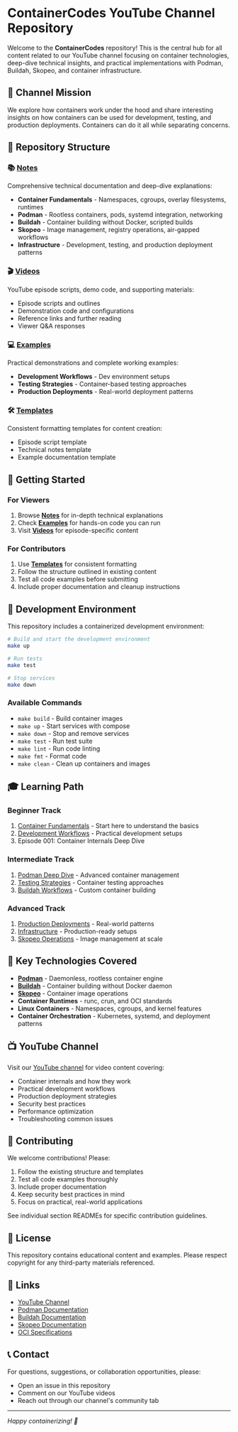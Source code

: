 # ContainerCodes YouTube Channel Repository

Welcome to the **ContainerCodes** repository! This is the central hub for all
content related to our YouTube channel focusing on container technologies,
deep-dive technical insights, and practical implementations with Podman,
Buildah, Skopeo, and container infrastructure.

## 🎯 Channel Mission

We explore how containers work under the hood and share interesting insights on
how containers can be used for development, testing, and production deployments.
Containers can do it all while separating concerns.

## 📁 Repository Structure

### 📚 [Notes](notes/)

Comprehensive technical documentation and deep-dive explanations:

- **Container Fundamentals** - Namespaces, cgroups, overlay filesystems,
  runtimes
- **Podman** - Rootless containers, pods, systemd integration, networking
- **Buildah** - Container building without Docker, scripted builds
- **Skopeo** - Image management, registry operations, air-gapped workflows
- **Infrastructure** - Development, testing, and production deployment patterns

### 🎬 [Videos](videos/)

YouTube episode scripts, demo code, and supporting materials:

- Episode scripts and outlines
- Demonstration code and configurations
- Reference links and further reading
- Viewer Q&A responses

### 💻 [Examples](examples/)

Practical demonstrations and complete working examples:

- **Development Workflows** - Dev environment setups
- **Testing Strategies** - Container-based testing approaches
- **Production Deployments** - Real-world deployment patterns

### 🛠️ [Templates](templates/)

Consistent formatting templates for content creation:

- Episode script template
- Technical notes template
- Example documentation template

## 🚀 Getting Started

### For Viewers

1. Browse **[Notes](notes/)** for in-depth technical explanations
2. Check **[Examples](examples/)** for hands-on code you can run
3. Visit **[Videos](videos/)** for episode-specific content

### For Contributors

1. Use **[Templates](templates/)** for consistent formatting
2. Follow the structure outlined in existing content
3. Test all code examples before submitting
4. Include proper documentation and cleanup instructions

## 🔧 Development Environment

This repository includes a containerized development environment:

```bash
# Build and start the development environment
make up

# Run tests
make test

# Stop services
make down
```

### Available Commands

- `make build` - Build container images
- `make up` - Start services with compose
- `make down` - Stop and remove services
- `make test` - Run test suite
- `make lint` - Run code linting
- `make fmt` - Format code
- `make clean` - Clean up containers and images

## 🎓 Learning Path

### Beginner Track

1. [Container Fundamentals](notes/container-fundamentals/) - Start here to
   understand the basics
2. [Development Workflows](examples/development-workflows/) - Practical
   development setups
3. Episode 001: Container Internals Deep Dive

### Intermediate Track

1. [Podman Deep Dive](notes/podman/) - Advanced container management
2. [Testing Strategies](examples/testing-strategies/) - Container testing
   approaches
3. [Buildah Workflows](notes/buildah/) - Custom container building

### Advanced Track

1. [Production Deployments](examples/production-deployments/) - Real-world
   patterns
2. [Infrastructure](notes/infrastructure/) - Production-ready setups
3. [Skopeo Operations](notes/skopeo/) - Image management at scale

## 🌟 Key Technologies Covered

- **[Podman](https://podman.io/)** - Daemonless, rootless container engine
- **[Buildah](https://buildah.io/)** - Container building without Docker daemon
- **[Skopeo](https://github.com/containers/skopeo)** - Container image
  operations
- **Container Runtimes** - runc, crun, and OCI standards
- **Linux Containers** - Namespaces, cgroups, and kernel features
- **Container Orchestration** - Kubernetes, systemd, and deployment patterns

## 📺 YouTube Channel

Visit our [YouTube channel](https://youtube.com/@ContainerCodes) for video
content covering:

- Container internals and how they work
- Practical development workflows
- Production deployment strategies
- Security best practices
- Performance optimization
- Troubleshooting common issues

## 🤝 Contributing

We welcome contributions! Please:

1. Follow the existing structure and templates
2. Test all code examples thoroughly
3. Include proper documentation
4. Keep security best practices in mind
5. Focus on practical, real-world applications

See individual section READMEs for specific contribution guidelines.

## 📄 License

This repository contains educational content and examples. Please respect
copyright for any third-party materials referenced.

## 🔗 Links

- [YouTube Channel](https://youtube.com/@ContainerCodes)
- [Podman Documentation](https://docs.podman.io/)
- [Buildah Documentation](https://buildah.io/)
- [Skopeo Documentation](https://github.com/containers/skopeo)
- [OCI Specifications](https://opencontainers.org/)

## 📞 Contact

For questions, suggestions, or collaboration opportunities, please:

- Open an issue in this repository
- Comment on our YouTube videos
- Reach out through our channel's community tab

---

_Happy containerizing! 🐳_
